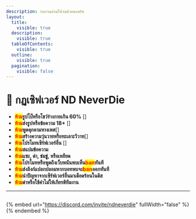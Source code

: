 ```yaml
---
description: รบกวนอ่านให้จบด้วยนะครับ
layout:
  title:
    visible: true
  description:
    visible: true
  tableOfContents:
    visible: true
  outline:
    visible: true
  pagination:
    visible: false
---
```


# 📕 กฏเซิฟเวอร์ ND NeverDie

* <mark style="color:red;">**ห้าม**</mark>**รูปโป๊หรือโชว์ร่างกายเกิน 60%** \[<img src="https://cdn.discordapp.com/emojis/1343617619407671338.webp?size=40&#x26;animated=true" alt="" data-size="line">]
* <mark style="color:red;">**ห้าม**</mark>**ส่งรูปหรือข้อความ 18+** \[<img src="https://cdn.discordapp.com/emojis/1343615564827852934.webp?size=40&#x26;animated=true" alt="" data-size="line">]
* <mark style="color:red;">**ห้าม**</mark>**พูดคุกคามทางเพศ**\[<img src="https://cdn.discordapp.com/emojis/1343617671480086599.webp?size=40&#x26;animated=true" alt="" data-size="line">]
* <mark style="color:red;">**ห้าม**</mark>**สร้างความวุ่นวายหรือทะเลาะวิวาท**\[<img src="https://cdn.discordapp.com/emojis/1343617645228064819.webp?size=40&#x26;animated=true" alt="" data-size="line">]
* <mark style="color:red;">**ห้าม**</mark>**โปรโมทเซิร์ฟเวอร์อื่น** \[<img src="https://cdn.discordapp.com/emojis/1351417070772027447.webp?size=40&#x26;animated=true" alt="" data-size="line">]
* <mark style="color:red;">**ห้าม**</mark>**สแปมข้อความ**
* <mark style="color:red;">**ห้าม**</mark>**แซะ, ด่า, ข่มขู่, หรือเหยียด**
* <mark style="color:red;">**ห้าม**</mark>**โปรโมทหรือพูดถึงเว็บพนันพบเห็น**<mark style="color:red;">**ban**</mark>**ทันที**
* <mark style="color:red;">**ห้าม**</mark>**ส่งลิงก์แปลกปลอมหากบอทพบจะ**<mark style="color:red;">**ban**</mark>**ออกทันที**
* <mark style="color:red;">**ห้าม**</mark>**นำปัญหาจากเซิร์ฟเวอร์อื่นมาเดือดร้อนในดิส**
* <mark style="color:red;">**ห้าม**</mark>**ด่าหรือใช้คำไม่ให้เกียรติทีมงาน**

***

<figure><img src="https://cdn.discordapp.com/attachments/1340628565691207711/1352667843023339572/5_20250305164802.png?ex=67e2ce19&#x26;is=67e17c99&#x26;hm=f0cc7c52464e0a6cd901b55b77b4ff030544a869e691b88a27b6e4ec662f8922&#x26;" alt=""><figcaption><p> </p></figcaption></figure>

{% embed url="https://discord.com/invite/ndneverdie" fullWidth="false" %}
&#x20;
{% endembed %}
